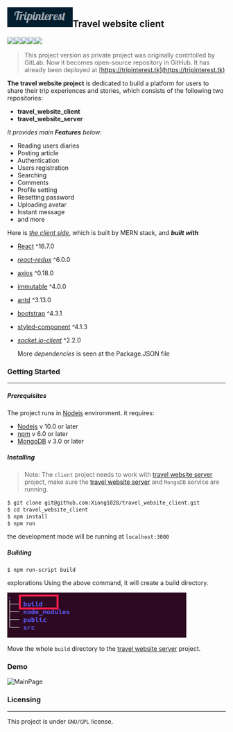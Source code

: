 ## ![](https://github.com/Xiong1028/pictures/blob/master/tripinterestLogo.png?raw=true)Travel website client

![](<https://img.shields.io/badge/Build-passing-green.svg>)![](<https://img.shields.io/badge/FrontEnd-React-brightgreen.svg>)![](<https://img.shields.io/badge/BackEnd-Express-yellow.svg>)![](<https://img.shields.io/badge/DataBase-MongoDB-blue.svg>)![](<https://img.shields.io/badge/Licence-GPL-orange.svg>)



> This project version as private project was originally contrtolled by GitLab. Now it becomes open-source repository in GitHub. It has already been deployed at [https://tripinterest.tk](https://tripinterest.tk)



**The travel website project** is dedicated to build a platform for users to share their trip experiences and stories, which consists of the following two repositories: 

- **travel_website_client**
- **travel_website_server**

*It provides main **Features** below:*

- Reading users diaries		
- Posting article
- Authentication
- Users registration
- Searching
- Comments
- Profile setting
- Resetting password
- Uploading avatar
- Instant message
- and more

Here is <u>*the client side*</u>, which is built by MERN stack, and ***built with***

- [React](https://reactjs.org/docs/getting-started.html)  ^16.7.0

- *[react-redux](https://react-redux.js.org/introduction/quick-start)* ^6.0.0

- [axios](https://github.com/axios/axios)  ^0.18.0

- [immutable](https://devdocs.io/immutable/)  ^4.0.0

- [antd](https://ant.design/docs/react/introduce)  ^3.13.0

- [bootstrap](https://react-bootstrap.github.io/getting-started/introduction) ^4.3.1

- [styled-component](https://www.styled-components.com/docs/api) ^4.1.3

- *[socket.io-client](https://socket.io/docs/)* ^2.2.0 

  More *dependencies* is seen at the Package.JSON file



### Getting Started

------

##### Prerequisites

The project runs in [Nodejs](<https://nodejs.org/en/>) environment. it requires:

-  [Nodejs](https://nodejs.org/en/)  v 10.0 or later
-  [npm](https://www.npmjs.com/)  v 6.0 or later
-  [MongoDB](https://www.mongodb.com/) v 3.0 or later

##### Installing

> Note: The `client` project needs to work with [travel website server](https://github.com/Xiong1028/travel_website_server) project, make sure the [travel website server](https://github.com/Xiong1028/travel_website_server) and `MongoDB` service are running.

```linux
$ git clone git@github.com:Xiong1028/travel_website_client.git
$ cd travel_website_client
$ npm install
$ npm run 
```

the development mode will be running at `localhost:3000`

##### Building

```linux
$ npm run-script build
```

explorations Using the above command, it will create a build directory.

![](https://github.com/Xiong1028/pictures/blob/master/build.png?raw=true)

Move the whole `build` directory to the  [travel website server](https://github.com/Xiong1028/travel_website_server) project. 



### Demo

![MainPage](https://github.com/Xiong1028/pictures/blob/master/demo.gif?raw=true)



### Licensing

------

This project is under `GNU/GPL` license.

